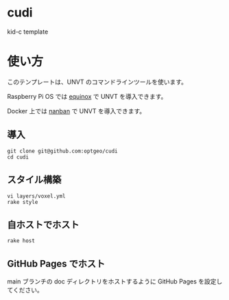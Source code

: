 # cudi
kid-c template

# 使い方
このテンプレートは、UNVT のコマンドラインツールを使います。

Raspberry Pi OS では [equinox](https://github.com/unvt/equinox) で UNVT を導入できます。

Docker 上では [nanban](https://github.com/unvt/nanban) で UNVT を導入できます。

## 導入
```
git clone git@github.com:optgeo/cudi
cd cudi
```

## スタイル構築
```
vi layers/voxel.yml
rake style
```

## 自ホストでホスト
```
rake host
```

## GitHub Pages でホスト
main ブランチの doc ディレクトリをホストするように GitHub Pages を設定してください。

